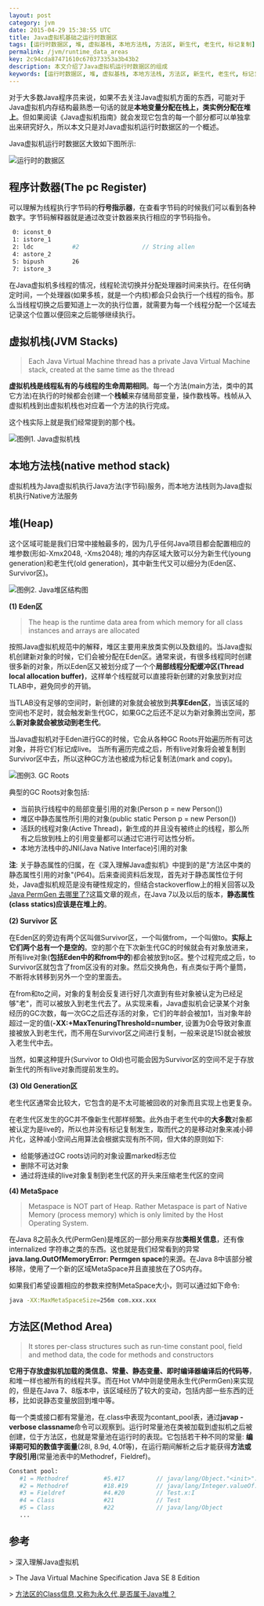 ```yaml
---
layout: post
category: jvm
date: 2015-04-29 15:38:55 UTC
title: Java虚拟机基础之运行时数据区
tags: [运行时数据区, 堆, 虚拟基栈, 本地方法栈, 方法区, 新生代, 老生代, 标记复制]
permalink: /jvm/runtime_data_areas
key: 2c94cda87471610c670373353a3b43b2
description: 本文介绍了Java虚拟机运行时数据区的组成
keywords: [运行时数据区, 堆, 虚拟基栈, 本地方法栈, 方法区, 新生代, 老生代, 标记复制]
---
```


对于大多数Java程序员来说，如果不去关注Java虚拟机方面的东西，可能对于Java虚拟机内存结构最熟悉一句话的就是**本地变量分配在栈上，类实例分配在堆上**。但如果阅读《Java虚拟机指南》就会发现它包含的每一个部分都可以单独拿出来研究好久，所以本文只是对Java虚拟机运行时数据区的一个概述。

Java虚拟机运行时数据区大致如下图所示:

![运行时的数据区](http://static.zybuluo.com/jacoffee/4xx5mebu4d935hmsx5oqowed/image_1bckucvas1bdu1phi1fsj14526jm9.png)

## 程序计数器(The pc Register)

可以理解为线程执行字节码的**行号指示器**，在查看字节码的时候我们可以看到各种数字。字节码解释器就是通过改变计数器来执行相应的字节码指令。

```bash
 0: iconst_0
 1: istore_1
 2: ldc           #2                  // String allen
 4: astore_2
 5: bipush        26
 7: istore_3
```

在Java虚拟机多线程的情况，线程轮流切换并分配处理器时间来执行。在任何确定时间，一个处理器(如果多核，就是一个内核)都会只会执行一个线程的指令。那么当线程切换之后要知道上一次的执行位置，就需要为每一个线程分配一个区域去记录这个位置以便回来之后能够继续执行。

## 虚拟机栈(JVM Stacks)

> Each Java Virtual Machine thread has a private Java Virtual Machine stack, created at the same time as the thread

**虚拟机栈是线程私有的与线程的生命周期相同**。每一个方法(main方法，类中的其它方法)在执行的时候都会创建一个**栈帧**来存储局部变量，操作数栈等。栈帧从入虚拟机栈到出虚拟机栈也对应着一个方法的执行完成。

这个栈实际上就是我们经常提到的那个栈。

![图例1. Java虚拟机栈](http://static.zybuluo.com/jacoffee/5oju39tesa0qlacggc2e4953/image_1aqufoa34ojufg514971q3clm5m.png)

## 本地方法栈(native method stack)

虚拟机栈为Java虚拟机执行Java方法(字节码)服务，而本地方法栈则为Java虚拟机执行Native方法服务

## 堆(Heap)

这个区域可能是我们日常中接触最多的，因为几乎任何Java项目都会配置相应的堆参数(形如-Xmx2048, -Xms2048); 堆的内存区域大致可以分为新生代(young generation)和老生代(old generation)，其中新生代又可以细分为(Eden区、Survivor区)。

![图例2. Java堆区结构图](http://static.zybuluo.com/jacoffee/r4dqfvrfi889gyo13hsk4lzk/image_1bcmii0ti37dv4418tr1lhr13t09.png)

<b class="highlight">(1) Eden区</b>

> The heap is the runtime data area from which memory for all class instances and arrays are allocated

按照Java虚拟机规范中的解释，堆区主要用来放类实例以及数组的。当Java虚拟机创建新对象的时候，它们会被分配在Eden区。通常来说，有很多线程同时创建很多新的对象，所以Eden区又被划分成了一个个**局部线程分配缓冲区(Thread local allocation buffer)**，这样单个线程就可以直接将新创建的对象放到对应TLAB中，避免同步的开销。

当TLAB没有足够的空间时，新创建的对象就会被放到**共享Eden区**，当该区域的空间也不足时，就会触发新生代GC，如果GC之后还不足以为新对象腾出空间，那么**新对象就会被放动到老生代**。

当Java虚拟机对于Eden进行GC的时候，它会从各种GC Roots开始遍历所有可达对象，并将它们标记成live。
当所有遍历完成之后，所有live对象将会被复制到Survivor区中去，所以这种GC方法也被成为标记复制法(mark and copy)。

![图例3. GC Roots](http://static.zybuluo.com/jacoffee/iajkf0qdnx54wc6dafqbv4m7/image_1aqm0np421erq1a616phlge111m9.png)

典型的GC Roots对象包括:

<ul class="item">
    <li>
        当前执行线程中的局部变量引用的对象(Person p = new Person())
    </li>
    <li>
        堆区中静态属性所引用的对象(public static Person p = new Person())
    </li>
    <li>
  活跃的线程对象(Active Thread)，新生成的并且没有被终止的线程，那么所有之后放到栈上的引用变量都可以通过它进行可达性分析。  
    </li>
    <li>
    本地方法栈中的JNI(Java Native Interface)引用的对象
    </li>
</ul>

**注**: 关于静态属性的归属，在《深入理解Java虚拟机》中提到的是"方法区中类的静态属性引用的对象"(P64)。后来查阅资料后发现，首先对于静态属性位于何处，Java虚拟机规范是没有硬性规定的，但结合stackoverflow上的相关回答以及[Java PermGen 去哪里了?](http://ifeve.com/java-permgen-removed/)这篇文章的观点，在Java 7以及以后的版本，**静态属性(class statics)应该是在堆上的**。

<b class="highlight">(2) Survivor 区</b>

在Eden区的旁边有两个区叫做Survivor区，一个叫做from，一个叫做to。**实际上它们两个总有一个是空的**。空的那个在下次新生代GC的时候就会有对象放进来，所有live对象(**包括Eden中的和from中的**)都会被放到to区。整个过程完成之后，to Survivor区就包含了from区没有的对象。然后交换角色，有点类似于两个量筒，不断将水转移到另外一个空的里面去。

在from和to之间，对象的复制会反复进行好几次直到有些对象被认定为已经足够"老"，而可以被放入到老生代去了。从实现来看，Java虚拟机会记录某个对象经历的GC次数，每一次GC之后还存活的对象，它们的年龄会被加1，当对象年龄超过一定的值(**-XX:+MaxTenuringThreshold=number**, 设置为0会导致对象直接被放入到老生代，而不用在Survivor区之间进行复制，一般来说是15)就会被放入老生代中去。

当然，如果这种提升(Survivor to Old)也可能会因为Survivor区的空间不足于存放新生代的所有live对象而提前发生的。

<b class="highlight">(3) Old Generation区</b>

老生代区通常会比较大，它包含的是不太可能被回收的对象而且实现上也更复杂。

在老生代区发生的GC并不像新生代那样频繁。此外由于老生代中的**大多数**对象都被认定为是live的，所以也并没有标记复制发生，取而代之的是移动对象来减小碎片化，这种减小空间占用算法会根据实现有所不同，但大体的原则如下:

<ul class="item">
    <li>给能够通过GC roots访问的对象设置marked标志位</li>
    <li>删除不可达对象</li>
    <li>通过将连续的live对象复制到老生代区的开头来压缩老生代区的空间</li>
</ul>

<b class="highlight">(4) MetaSpace</b>

> Metaspace is NOT part of Heap. Rather Metaspace is part of Native Memory (process memory) which is only limited by the Host Operating System.

在Java 8之前永久代(PermGen)是堆区的一部分用来存放**类相关信息**，还有像internalized 字符串之类的东西。这也就是我们经常看到的异常**java.lang.OutOfMemoryError: Permgen space**的来源。在Java 8中该部分被移除，使用了一个新的区域MetaSpace并且直接放在了OS内存。

如果我们希望设置相应的参数来控制MetaSpace大小，则可以通过如下命令:

```bash
java -XX:MaxMetaSpaceSize=256m com.xxx.xxx
```

## 方法区(Method Area)

> It stores per-class structures such as run-time constant pool, field and method data, the code for methods and constructors

**它用于存放虚拟机加载的类信息、常量、静态变量、即时编译器编译后的代码等**，和堆一样也被所有的线程共享。而在Hot VM中则是使用永生代(PermGen)来实现的，但是在Java 7、8版本中，该区域经历了较大的变动，包括内部一些东西的迁移，比如说静态变量放回到堆中等。

每一个类或接口都有常量池，在.class中表现为contant_pool表，通过**javap -verbose classname**命令可以观察到。运行时常量池在类被加载到虚拟机之后被创建，位于方法区，也就是常量池在运行时的表现。它包括若干种不同的常量: **编译期可知的数值字面量**(28l, 8.9d, 4.0f等)，在运行期间解析之后才能获得**方法或字段引用**(常量池表中的Methodref，Fieldref)。

```bash
Constant pool:
   #1 = Methodref          #5.#17         // java/lang/Object."<init>":()V
   #2 = Methodref          #18.#19        // java/lang/Integer.valueOf:(I)Ljava/lang/Integer;
   #3 = Fieldref           #4.#20         // Test.x:I
   #4 = Class              #21            // Test
   #5 = Class              #22            // java/lang/Object
   ...
```

## 参考

\> 深入理解Java虚拟机

\> The Java Virtual Machine Specification Java SE 8 Edition

\> [方法区的Class信息,又称为永久代,是否属于Java堆？](https://www.zhihu.com/question/49044988)
